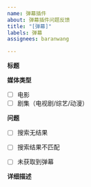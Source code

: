 ```yaml
---
name: 弹幕插件
about: 弹幕插件问题反馈
title: "[弹幕]"
labels: 弹幕
assignees: baranwang

---
```


**标题**
<!-- 电影/剧集的标题 -->

**媒体类型**
- [ ] 电影
- [ ] 剧集（电视剧/综艺/动漫）

**问题**
- [ ] 搜索无结果
- [ ] 搜索结果不匹配
- [ ] 未获取到弹幕


**详细描述**
<!-- 详细描述 -->